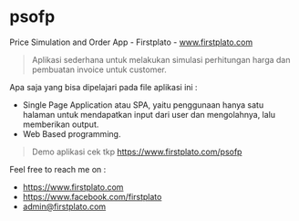 # psofp
Price Simulation and Order App - Firstplato - www.firstplato.com

> Aplikasi sederhana untuk melakukan simulasi perhitungan harga dan pembuatan invoice untuk customer. 

Apa saja yang bisa dipelajari pada file aplikasi ini :
- Single Page Application atau SPA, yaitu penggunaan hanya satu halaman untuk mendapatkan input dari user dan mengolahnya, lalu memberikan output.
- Web Based programming.

> Demo aplikasi cek tkp https://www.firstplato.com/psofp

Feel free to reach me on :
- https://www.firstplato.com
- https://www.facebook.com/firstplato
- admin@firstplato.com
